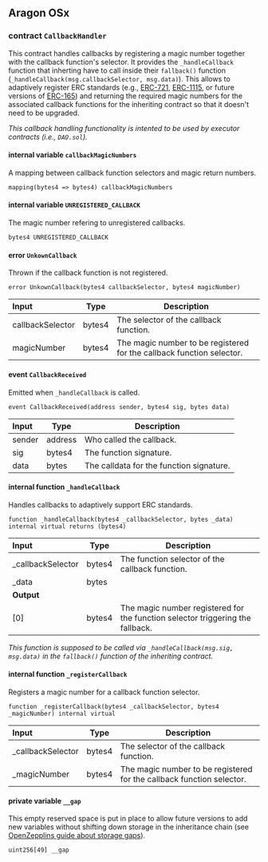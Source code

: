 ## Aragon OSx

###  contract `CallbackHandler`

This contract handles callbacks by registering a magic number together with the callback function's selector. It provides the `_handleCallback` function that inherting have to call inside their `fallback()` function  (`_handleCallback(msg.callbackSelector, msg.data)`).  This allows to adaptively register ERC standards (e.g., [ERC-721](https://eips.ethereum.org/EIPS/eip-721), [ERC-1115](https://eips.ethereum.org/EIPS/eip-1155), or future versions of [ERC-165](https://eips.ethereum.org/EIPS/eip-165)) and returning the required magic numbers for the associated callback functions for the inheriting contract so that it doesn't need to be upgraded.

*This callback handling functionality is intented to be used by executor contracts (i.e., `DAO.sol`).*

#### internal variable `callbackMagicNumbers`

A mapping between callback function selectors and magic return numbers.

```solidity
mapping(bytes4 => bytes4) callbackMagicNumbers 
```

#### internal variable `UNREGISTERED_CALLBACK`

The magic number refering to unregistered callbacks.

```solidity
bytes4 UNREGISTERED_CALLBACK 
```

####  error `UnkownCallback`

Thrown if the callback function is not registered.

```solidity
error UnkownCallback(bytes4 callbackSelector, bytes4 magicNumber) 
```

| Input | Type | Description |
|:----- | ---- | ----------- |
| callbackSelector | bytes4 | The selector of the callback function. |
| magicNumber | bytes4 | The magic number to be registered for the callback function selector. |

####  event `CallbackReceived`

Emitted when `_handleCallback` is called.

```solidity
event CallbackReceived(address sender, bytes4 sig, bytes data) 
```

| Input | Type | Description |
|:----- | ---- | ----------- |
| sender | address | Who called the callback. |
| sig | bytes4 | The function signature. |
| data | bytes | The calldata for the function signature. |

#### internal function `_handleCallback`

Handles callbacks to adaptively support ERC standards.

```solidity
function _handleCallback(bytes4 _callbackSelector, bytes _data) internal virtual returns (bytes4) 
```

| Input | Type | Description |
|:----- | ---- | ----------- |
| _callbackSelector | bytes4 | The function selector of the callback function. |
| _data | bytes |  |
| **Output** | |
| [0] | bytes4 | The magic number registered for the function selector triggering the fallback. |

*This function is supposed to be called via `_handleCallback(msg.sig, msg.data)` in the `fallback()` function of the inheriting contract.*

#### internal function `_registerCallback`

Registers a magic number for a callback function selector.

```solidity
function _registerCallback(bytes4 _callbackSelector, bytes4 _magicNumber) internal virtual 
```

| Input | Type | Description |
|:----- | ---- | ----------- |
| _callbackSelector | bytes4 | The selector of the callback function. |
| _magicNumber | bytes4 | The magic number to be registered for the callback function selector. |

#### private variable `__gap`

This empty reserved space is put in place to allow future versions to add new variables without shifting down storage in the inheritance chain (see [OpenZepplins guide about storage gaps](https://docs.openzeppelin.com/contracts/4.x/upgradeable#storage_gaps)).

```solidity
uint256[49] __gap 
```

